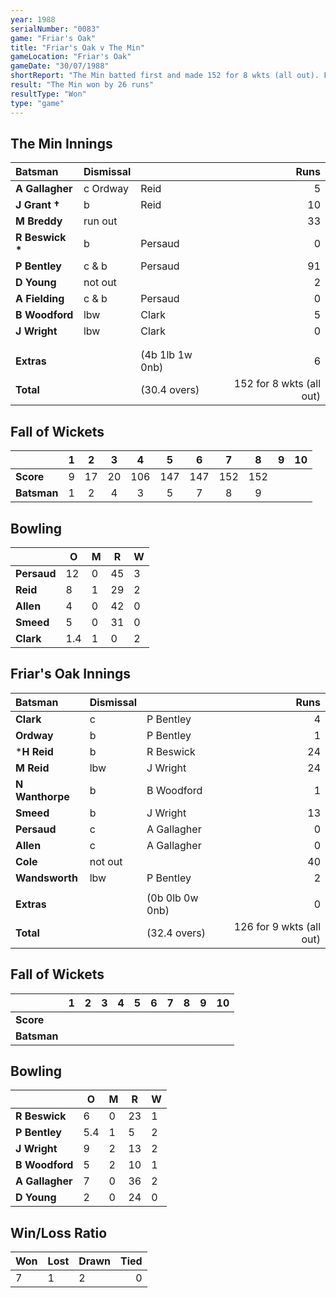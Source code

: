 ```yaml
---
year: 1988
serialNumber: "0083" 
game: "Friar's Oak"
title: "Friar's Oak v The Min"
gameLocation: "Friar's Oak"
gameDate: "30/07/1988"
shortReport: "The Min batted first and made 152 for 8 wkts (all out). Friar's Oak replied with 126 for 9 wkts (all out)"
result: "The Min won by 26 runs"
resultType: "Won"
type: "game"
---
```


## The Min Innings

| Batsman | Dismissal |  | Runs |
|:---|:---|---|---:|
| **A Gallagher** | c Ordway | Reid | 5 | 
| **J Grant &#8224;** | b | Reid | 10 | 
| **M Breddy** | run out |  | 33 | 
| **R Beswick &#42;** | b | Persaud | 0 | 
| **P Bentley** | c & b  | Persaud | 91 | 
| **D Young** | not out |  | 2 | 
| **A Fielding** | c & b  | Persaud | 0 | 
| **B Woodford** | lbw | Clark | 5 | 
| **J Wright** | lbw | Clark | 0 | 
|  |  |  |  | 
|  |  |  |  | 
| **Extras** | | (4b 1lb 1w 0nb) | 6 | 
| **Total** | | (30.4 overs) | 152 for 8 wkts (all out) | 

## Fall of Wickets

| | 1 | 2 | 3 | 4 | 5 | 6 | 7 | 8 | 9 | 10 |
|---|:---:|:---:|:---:|:---:|:---:|:---:|:---:|:---:|:---:|:---:|
| **Score** | 9 | 17 | 20 | 106 | 147 | 147 | 152 | 152 |  |  | 
| **Batsman** | 1 | 2 | 4 | 3 | 5 | 7 | 8 | 9 |  |  | 

## Bowling

| | O | M | R | W |
|---|---|---|---|---|
| **Persaud** | 12 | 0 | 45 | 3 | 
| **Reid** | 8 | 1 | 29 | 2 | 
| **Allen** | 4 | 0 | 42 | 0 | 
| **Smeed** | 5 | 0 | 31 | 0 |
| **Clark** | 1.4 | 1 | 0 | 2 | 

## Friar's Oak Innings

| Batsman | Dismissal |  | Runs |
|:---|:---|---|---:|
| **Clark** | c | P Bentley | 4 | 
| **Ordway** | b | P Bentley | 1 | 
| ***H Reid** | b | R Beswick | 24 | 
| **M Reid** | lbw | J Wright | 24 | 
| **N Wanthorpe** | b | B Woodford | 1 | 
| **Smeed** | b |  J Wright | 13 |
| **Persaud** | c | A Gallagher | 0 | 
| **Allen** | c | A Gallagher | 0 |
| **Cole** | not out |  | 40 | 
| **Wandsworth** | lbw | P Bentley | 2 | 
|  |  |  |  |
| **Extras** | | (0b 0lb 0w 0nb) | 0 | 
| **Total** | | (32.4 overs) | 126 for 9 wkts (all out) | 

## Fall of Wickets

| | 1 | 2 | 3 | 4 | 5 | 6 | 7 | 8 | 9 | 10 |
|---|:---:|:---:|:---:|:---:|:---:|:---:|:---:|:---:|:---:|:---:|
| **Score** |  |  |  |  |  |  |  |  |  |  |
| **Batsman** |  |  |  |  |  |  |  |  |  |  |

## Bowling

| | O | M | R | W |
|---|---|---|---|---|
| **R Beswick** | 6 | 0 | 23 | 1 | 
| **P Bentley** | 5.4 | 1 | 5 | 2 | 
| **J Wright** | 9 | 2 | 13 | 2 | 
| **B Woodford** | 5 | 2 | 10 | 1 | 
| **A Gallagher** | 7 | 0 | 36 | 2 |
| **D Young** | 2 | 0 | 24 | 0 |

## Win/Loss Ratio

| Won | Lost | Drawn | Tied |
|:---|:---|:---|---:|
| 7 | 1 | 2 | 0 |